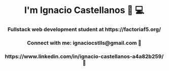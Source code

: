 <h1 align="center"> I'm Ignacio Castellanos  🧔 💻  </h1>
<h3 align="center">Fullstack web development student at https://factoriaf5.org/</h3>


<h3 align="center">Connect with me: ignaciocstlls@gmail.com 📧</h3>
<h3 align="center">https://www.linkedin.com/in/ignacio-castellanos-a4a82b259/ 📧</h3>
<p align="left">
</p>
